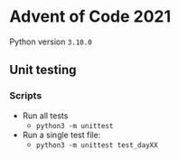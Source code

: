 # Advent of Code 2021

Python version `3.10.0`

## Unit testing

### Scripts

- Run all tests
  - `python3 -m unittest`
- Run a single test file:
  - `python3 -m unittest test_dayXX`

